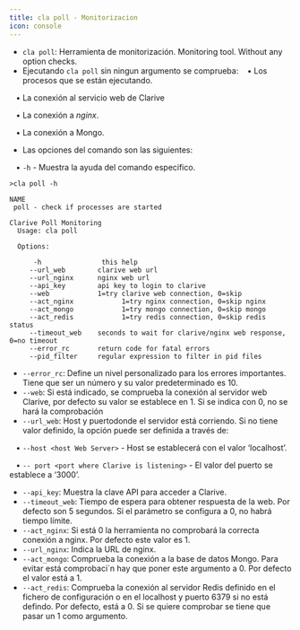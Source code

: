 ```yaml
---
title: cla poll - Monitorizacion
icon: console
---
```

* `cla poll`: Herramienta de monitorización.  Monitoring tool. Without any option checks.
* Ejecutando `cla poll` sin ningun argumento se comprueba:
&nbsp; &nbsp;• Los procesos que se están ejecutando. <br />

&nbsp; &nbsp;• La conexión al servicio web de Clarive <br />

&nbsp; &nbsp;• La conexión a *nginx*. <br />

&nbsp; &nbsp;• La conexión a Mongo. 
* Las opciones del comando son las siguientes:

&nbsp; &nbsp;• `-h` - Muestra la ayuda del comando especifico.

    >cla poll -h

    NAME
     poll - check if processes are started

    Clarive Poll Monitoring
      Usage: cla poll

      Options:

          -h               this help
         --url_web        clarive web url
         --url_nginx      nginx web url
         --api_key        api key to login to clarive
         --web            1=try clarive web connection, 0=skip
         --act_nginx     	    1=try nginx connection, 0=skip nginx
         --act_mongo            1=try mongo connection, 0=skip mongo
         --act_redis            1=try redis connection, 0=skip redis status
         --timeout_web    seconds to wait for clarive/nginx web response, 0=no timeout
         --error_rc       return code for fatal errors
         --pid_filter     regular expression to filter in pid files    


* `--error_rc`: Define un nivel personalizado para los errores importantes. Tiene que ser un número y su valor predeterminado es 10.
* `--web`: Si está indicado, se comprueba la conexión al servidor web Clarive, por defecto su valor se establece en 1. Si se indica con 0, no se hará la comprobación
* `--url_web`: Host y puertodonde el servidor está corriendo. Si no tiene valor definido, la opción puede ser definida a través de:

&nbsp; &nbsp;• `--host <host Web Server>` - Host se establecerá con el valor ‘localhost’. <br />

&nbsp; &nbsp;• `-- port <port where Clarive is listening>` - El valor del puerto se establece a ‘3000’. <br/>
    
* `--api_key`: Muestra la clave API para acceder a Clarive.
* `--timeout_web`:  Tiempo de espera para obtener respuesta de la web. Por defecto son 5 segundos. Si el parámetro se configura a 0, no habrá tiempo límite.
* `--act_nginx`: Si está 0 la herramienta no comprobará la correcta conexión a nginx. Por defecto este valor es 1.
* `--url_nginx`: Indica la URL de nginx.
* `--act_mongo`: Comprueba la conexión a la base de datos Mongo. Para evitar está comprobaci´n hay que poner este argumento a 0. Por defecto el valor está a 1.
* `--act_redis`: Comprueba la conexión al servidor Redis definido en el fichero de configuración o en el localhost y puerto 6379 si no está defindo. Por defecto, está a 0. Si se quiere comprobar se tiene que pasar un 1 como argumento.


